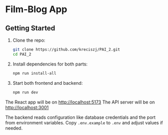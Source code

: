 # Film-Blog App

## Getting Started

1. Clone the repo:
   ```bash
   git clone https://github.com/kreciszj/PAI_2.git
   cd PAI_2
    ```

2. Install dependencies for both parts:

   ```bash
   npm run install-all
   ```

3. Start both frontend and backend:

   ```bash
   npm run dev
   ```

The React app will be on [http://localhost:5173](http://localhost:5173)
The API server will be on [http://localhost:3001](http://localhost:3001)

The backend reads configuration like database credentials and the port from environment variables. Copy `.env.example` to `.env` and adjust values if needed.
